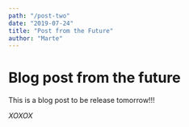```yaml
---
path: "/post-two"
date: "2019-07-24"
title: "Post from the Future"
author: "Marte"
---
```


# Blog post from the future

This is a blog post to be release tomorrow!!!

_XOXOX_
